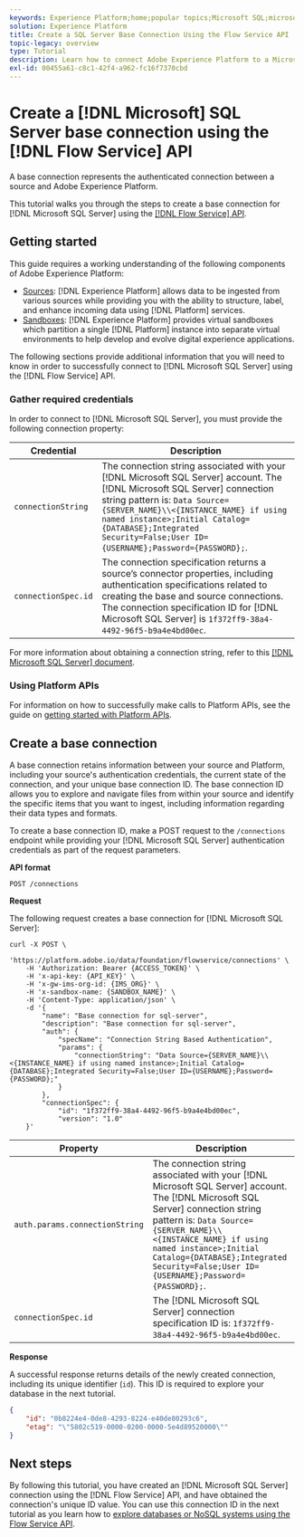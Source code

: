 ```yaml
---
keywords: Experience Platform;home;popular topics;Microsoft SQL;microsoft sql;sql server;SQL server
solution: Experience Platform
title: Create a SQL Server Base Connection Using the Flow Service API
topic-legacy: overview
type: Tutorial
description: Learn how to connect Adobe Experience Platform to a Microsoft SQL Server using the Flow Service API.
exl-id: 00455a61-c8c1-42f4-a962-fc16f7370cbd
---
```

# Create a [!DNL Microsoft] SQL Server base connection using the [!DNL Flow Service] API

A base connection represents the authenticated connection between a source and Adobe Experience Platform.

This tutorial walks you through the steps to create a base connection for [!DNL Microsoft SQL Server] using the [[!DNL Flow Service] API](https://www.adobe.io/apis/experienceplatform/home/api-reference.html#!acpdr/swagger-specs/flow-service.yaml).

## Getting started

This guide requires a working understanding of the following components of Adobe Experience Platform:

* [Sources](../../../../home.md): [!DNL Experience Platform] allows data to be ingested from various sources while providing you with the ability to structure, label, and enhance incoming data using [!DNL Platform] services.
* [Sandboxes](../../../../../sandboxes/home.md): [!DNL Experience Platform] provides virtual sandboxes which partition a single [!DNL Platform] instance into separate virtual environments to help develop and evolve digital experience applications.

The following sections provide additional information that you will need to know in order to successfully connect to [!DNL Microsoft SQL Server] using the [!DNL Flow Service] API.

### Gather required credentials

In order to connect to [!DNL Microsoft SQL Server], you must provide the following connection property:

| Credential | Description |
| ---------- | ----------- |
| `connectionString` | The connection string associated with your [!DNL Microsoft SQL Server] account. The [!DNL Microsoft SQL Server] connection string pattern is: `Data Source={SERVER_NAME}\\<{INSTANCE_NAME} if using named instance>;Initial Catalog={DATABASE};Integrated Security=False;User ID={USERNAME};Password={PASSWORD};`. |
| `connectionSpec.id` | The connection specification returns a source’s connector properties, including authentication specifications related to creating the base and source connections. The connection specification ID for [!DNL Microsoft SQL Server] is `1f372ff9-38a4-4492-96f5-b9a4e4bd00ec`. |

For more information about obtaining a connection string, refer to this [[!DNL Microsoft SQL Server] document](https://docs.microsoft.com/en-us/dotnet/framework/data/adonet/sql/authentication-in-sql-server).

### Using Platform APIs

For information on how to successfully make calls to Platform APIs, see the guide on [getting started with Platform APIs](../../../../../landing/api-guide.md).

## Create a base connection

A base connection retains information between your source and Platform, including your source's authentication credentials, the current state of the connection, and your unique base connection ID. The base connection ID allows you to explore and navigate files from within your source and identify the specific items that you want to ingest, including information regarding their data types and formats.

To create a base connection ID, make a POST request to the `/connections` endpoint while providing your [!DNL Microsoft SQL Server] authentication credentials as part of the request parameters.

**API format**

```https
POST /connections
```

**Request**

The following request creates a base connection for [!DNL Microsoft SQL Server]:

```shell
curl -X POST \
    'https://platform.adobe.io/data/foundation/flowservice/connections' \
    -H 'Authorization: Bearer {ACCESS_TOKEN}' \
    -H 'x-api-key: {API_KEY}' \
    -H 'x-gw-ims-org-id: {IMS_ORG}' \
    -H 'x-sandbox-name: {SANDBOX_NAME}' \
    -H 'Content-Type: application/json' \
    -d '{
        "name": "Base connection for sql-server",
        "description": "Base connection for sql-server",
        "auth": {
            "specName": "Connection String Based Authentication",
            "params": {
                "connectionString": "Data Source={SERVER_NAME}\\<{INSTANCE_NAME} if using named instance>;Initial Catalog={DATABASE};Integrated Security=False;User ID={USERNAME};Password={PASSWORD};"
            }
        },
        "connectionSpec": {
            "id": "1f372ff9-38a4-4492-96f5-b9a4e4bd00ec",
            "version": "1.0"
    }'
```

| Property | Description |
| --------- | ----------- |
| `auth.params.connectionString` | The connection string associated with your [!DNL Microsoft SQL Server] account. The [!DNL Microsoft SQL Server] connection string pattern is: `Data Source={SERVER_NAME}\\<{INSTANCE_NAME} if using named instance>;Initial Catalog={DATABASE};Integrated Security=False;User ID={USERNAME};Password={PASSWORD};`. |
| `connectionSpec.id` | The [!DNL Microsoft SQL Server] connection specification ID is: `1f372ff9-38a4-4492-96f5-b9a4e4bd00ec`. |

**Response**

A successful response returns details of the newly created connection, including its unique identifier (`id`). This ID is required to explore your database in the next tutorial.

```json
{
    "id": "0b8224e4-0de8-4293-8224-e40de80293c6",
    "etag": "\"5802c519-0000-0200-0000-5e4d89520000\""
}
```

## Next steps

By following this tutorial, you have created an [!DNL Microsoft SQL Server] connection using the [!DNL Flow Service] API, and have obtained the connection's unique ID value. You can use this connection ID in the next tutorial as you learn how to [explore databases or NoSQL systems using the Flow Service API](../../explore/database-nosql.md).
